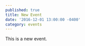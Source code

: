 ```yaml
---
published: true
title: New Event
date: '2016-12-01 13:00:00 -0400'
category: events
---
```

This is a new event.
